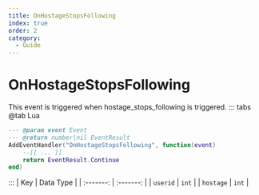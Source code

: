 ```yaml
---
title: OnHostageStopsFollowing
index: true
order: 2
category:
  - Guide
---
```


# OnHostageStopsFollowing
This event is triggered when hostage_stops_following is triggered.
::: tabs
@tab Lua
```lua
--- @param event Event
--- @return number|nil EventResult
AddEventHandler("OnHostageStopsFollowing", function(event)
    --[[ ... ]]
    return EventResult.Continue
end)
```

:::
|    Key    | Data Type |
| :-------: | :-------: |
|  `userid` |   `int`   |
| `hostage` |   `int`   |
